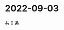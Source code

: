 # 2022-09-03

共 0 条

<!-- BEGIN WEIBO -->
<!-- 最后更新时间 Sat Sep 03 2022 06:17:16 GMT+0800 (China Standard Time) -->

<!-- END WEIBO -->
